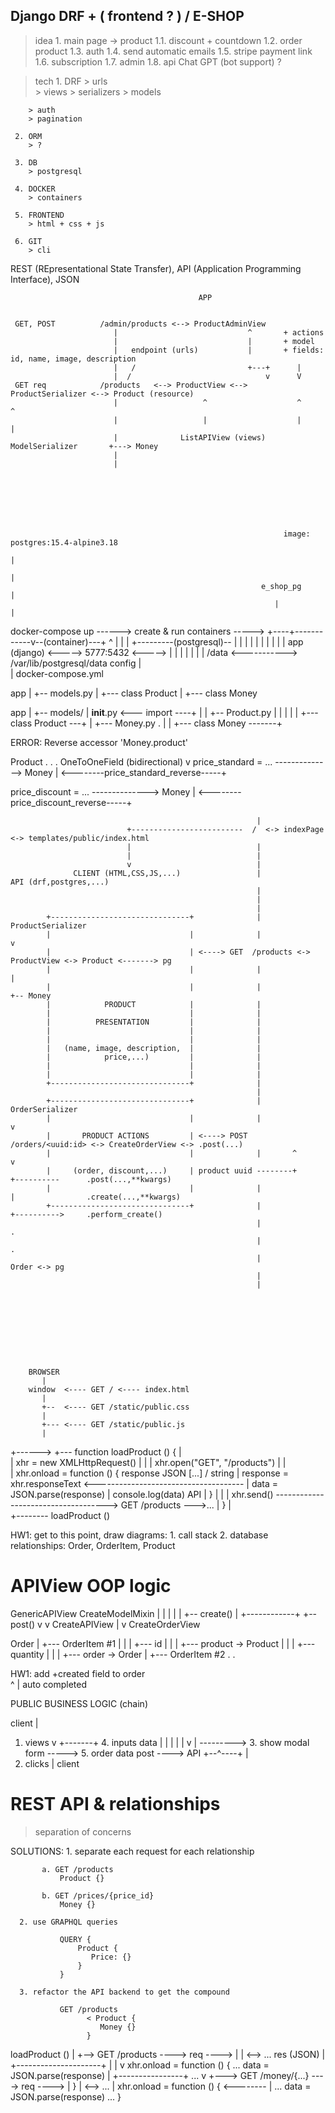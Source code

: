 









## Django DRF + ( frontend ? ) / E-SHOP
   > idea
     1. main page -> product
      1.1. discount + countdown
      1.2. order product
      1.3. auth
      1.4. send automatic emails
      1.5. stripe payment link
      1.6. subscription 
      1.7. admin
      1.8. api Chat GPT (bot support) ?

   > tech
     1. DRF
        > urls   
        > views
        > serializers
        > models

        > auth
        > pagination
     
     2. ORM   
        > ?

     3. DB
        > postgresql  

     4. DOCKER
        > containers  

     5. FRONTEND
        > html + css + js     

     6. GIT
        > cli   












REST (REpresentational State Transfer), API (Application Programming Interface), JSON


                                              APP


     GET, POST          /admin/products <--> ProductAdminView 
                           |                             ^       + actions
                           |                             |       + model
                           |   endpoint (urls)           |       + fields: id, name, image, description
                           |   /                         +---+      |
                           |  /                              v      V
     GET req            /products   <--> ProductView <--> ProductSerializer <--> Product (resource)
                           |                   ^                    ^                ^
                           |                   |                    |                |
                           |              ListAPIView (views)  ModelSerializer       +---> Money 
                           |
                           |
          






                                                                 image: postgres:15.4-alpine3.18    
                                                                            |
                                                                            |
                                                            e_shop_pg       | 
                                                               |            |
docker-compose up ------> create & run containers  -----> +----+------------v--(container)---+ 
   ^                                                      | 
   |                                                      |   +---------(postgresql)--
   |                                                      |   |
   |                                                      |   |
   |                                                      |   |
   |                             app (django)  <----->  5777:5432 <----->
   |                                                      |   |
   |                                                      |   |
   |                                            /data <----------->    /var/lib/postgresql/data
 config                                                   |   
   |
docker-compose.yml   




app
  |
  +-- models.py
        |
        +--- class Product 
        |
        +--- class Money 






app
  |
  +-- models/
        |
       __init__.py <--- import ----+
        |                          |
        +-- Product.py             | 
        |    |                     | 
        |    +--- class Product ---+
        |
        +--- Money.py                .
             |                       |
             +--- class Money -------+









ERROR:  Reverse accessor 'Money.product'


 

Product
  .
  .
  .                     OneToOneField (bidirectional)
                             v
  price_standard = ... --------------> Money
                                         |
     <--------price_standard_reverse-----+
      
  price_discount = ... --------------> Money
                                         |
     <--------price_discount_reverse-----+








                                                           |
                              +-------------------------  /  <-> indexPage  <-> templates/public/index.html
                              |                            |
                              |                            |
                              v                            |
                  CLIENT (HTML,CSS,JS,...)                 |                      API (drf,postgres,...)
                                                           |                                                                    
                                                           |                                                                    
                                                           |                                                                    
            +-------------------------------+              |           ProductSerializer  
            |                               |              |                  v                                                  
            |                               | <----> GET  /products <-> ProductView <-> Product <-------> pg 
            |                               |              |                               |                               
            |                               |              |                               +-- Money                     
            |            PRODUCT            |              |                                                                    
            |                               |              |                                 
            |          PRESENTATION         |              |                                      
            |                               |              |                                      
            |                               |              |                                                                    
            |   (name, image, description,  |              |                                                                    
            |            price,...)         |              |                                                                    
            |                               |              |                                                                    
            |                               |              |                                                                    
            +-------------------------------+              |                                                                    
                                                           |                                                                    
            +-------------------------------+              |                 OrderSerializer                               
            |                               |              |                          v                                             
            |       PRODUCT ACTIONS         | <----> POST /orders/<uuid:id> <-> CreateOrderView <-> .post(...)      
            |                               |              |       ^                                   v
            |     (order, discount,...)     | product uuid --------+                  +----------      .post(...,**kwargs)
            |                               |              |                          |                .create(...,**kwargs)
            +-------------------------------+              |                          +---------->     .perform_create() 
                                                           |                                           .
                                                           |                                           .                         
                                                           |                                         Order <-> pg
                                                           |                                                                    
                                                           |                                                                    









        BROWSER 
           |
        window  <---- GET / <---- index.html
           |
           +--  <---- GET /static/public.css
           |
           +--- <---- GET /static/public.js
           |
+------>   +--- function loadProduct () {
|    
|              xhr = new XMLHttpRequest()
|               |
|              xhr.open("GET", "/products") 
|               |  
|              xhr.onload = function () {                  response JSON [...] / string
|                   response = xhr.responseText <-------------------------------------
|                   data = JSON.parse(response)
|                   console.log(data)                                                 API
|              }
|               |
|              xhr.send()  ------------------------------------> GET /products --->...
|          }
|    
+--------  loadProduct () 



























HW1: get to this point, draw diagrams: 
     1. call stack 
     2. database relationships: Order, OrderItem, Product
  



# APIView OOP logic





GenericAPIView     CreateModelMixin 
     |                 |     |
     |                 |     +-- create()
     |    +------------+     +-- post()
     v    v
CreateAPIView
     |
     v
CreateOrderView     










Order
  |
  +--- OrderItem #1
  |        |
  |        +--- id
  |        |
  |        +--- product -> Product 
  |        |
  |        +--- quantity
  |        |
  |        +--- order -> Order
  |
  +--- OrderItem #2
  .
  .












HW1:
   add +created field to order  
        ^
        |
      auto completed  











PUBLIC BUSINESS LOGIC (chain)      

  

 client 
   |
  1. views
   v
+-------+                        4. inputs data 
|       |                           |
|       |                           v
|<order> ---------> 3. show modal form -----> 5. order data post ----> API
+--^----+
   |
  2. clicks
   |
  client  











# REST API & relationships

  > separation of concerns


   SOLUTIONS:
      1. separate each request for each relationship

           a. GET /products
               Product {}

           b. GET /prices/{price_id}
               Money {}   

      2. use GRAPHQL queries  

               QUERY {
                   Product {
                      Price: {}
                   }
               }   

      3. refactor the API backend to get the compound

               GET /products
                     < Product {
                        Money {}
                     }











loadProduct ()
     |
     +--> GET /products ----> req ----> |
                                        |  <--> ...
                 res (JSON)             |
                +---------------------+ | 
                |
                v
            xhr.onload = function ()  {
               ...
               data = JSON.parse(response)
                 |
                 +----------------+
               ...                v
               +---> GET /money/{...} ----> req ----> | 
            }                                         |  <--> ...
                                                      |
                xhr.onload = function ()  { <-------- |
                   ...
                   data = JSON.parse(response)
                   ...
                }
